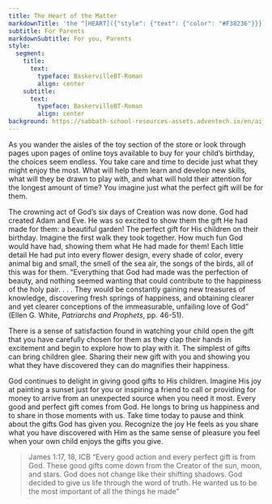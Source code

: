 ```yaml
---
title: The Heart of the Matter
markdownTitle: 'the ^[HEART]({"style": {"text": {"color": "#F38236"}}}) of the ^[MATTER]({"style": {"text": {"color": "#009955"}}})'
subtitle: For Parents
markdownSubtitle: For you, Parents
style:
  segment:
    title:
      text:
        typeface: BaskervilleBT-Roman
        align: center
    subtitle:
      text:
        typeface: BaskervilleBT-Roman
        align: center
background: https://sabbath-school-resources-assets.adventech.io/en/aij/2025-01-bg/assets/11-04.png
---
```


As you wander the aisles of the toy section of the store or look through pages upon pages of online toys available to buy for your child’s birthday, the choices seem endless. You take care and time to decide just what they might enjoy the most. What will help them learn and develop new skills, what will they be drawn to play with, and what will hold their attention for the longest amount of time? You imagine just what the perfect gift will be for them.

The crowning act of God’s six days of Creation was now done. God had created Adam and Eve. He was so excited to show them the gift He had made for them: a beautiful garden! The perfect gift for His children on their birthday. Imagine the first walk they took together. How much fun God would have had, showing them what He had made for them! Each little detail He had put into every flower design, every shade of color, every animal big and small, the smell of the sea air, the songs of the birds, all of this was for them. “Everything that God had made was the perfection of beauty, and nothing seemed wanting that could contribute to the happiness of the holy pair. . . . They would be constantly gaining new treasures of knowledge, discovering fresh springs of happiness, and obtaining clearer and yet clearer conceptions of the immeasurable, unfailing love of God” (Ellen G. White, _Patriarchs and Prophets_, pp. 46-51).

There is a sense of satisfaction found in watching your child open the gift that you have carefully chosen for them as they clap their hands in excitement and begin to explore how to play with it. The simplest of gifts can bring children glee. Sharing their new gift with you and showing you what they have discovered they can do magnifies their happiness. 

God continues to delight in giving good gifts to His children. Imagine His joy at painting a sunset just for you or inspiring a friend to call or providing for money to arrive from an unexpected source when you need it most. Every good and perfect gift comes from God. He longs to bring us happiness and to share in those moments with us. Take time today to pause and think about the gifts God has given you. Recognize the joy He feels as you share what you have discovered with Him as the same sense of pleasure you feel when your own child enjoys the gifts you give.

> <callout>James 1:17, 18, ICB</callout>
> “Every good action and every perfect gift is from God. These good gifts come down from the Creator of the sun, moon, and stars. God does not change like their shifting shadows. God decided to give us life through the word of truth. He wanted us to be the most important of all the things he made” 